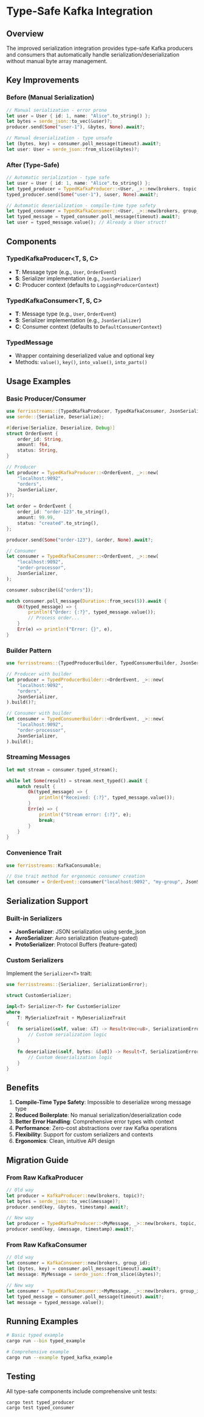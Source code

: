 # Type-Safe Kafka Integration

## Overview

The improved serialization integration provides type-safe Kafka producers and consumers that automatically handle serialization/deserialization without manual byte array management.

## Key Improvements

### Before (Manual Serialization)
```rust
// Manual serialization - error prone
let user = User { id: 1, name: "Alice".to_string() };
let bytes = serde_json::to_vec(&user)?;
producer.send(Some("user-1"), &bytes, None).await?;

// Manual deserialization - type unsafe
let (bytes, key) = consumer.poll_message(timeout).await?;
let user: User = serde_json::from_slice(&bytes)?;
```

### After (Type-Safe)
```rust
// Automatic serialization - type safe
let user = User { id: 1, name: "Alice".to_string() };
let typed_producer = TypedKafkaProducer::<User, _>::new(brokers, topic, JsonSerializer)?;
typed_producer.send(Some("user-1"), &user, None).await?;

// Automatic deserialization - compile-time type safety
let typed_consumer = TypedKafkaConsumer::<User, _>::new(brokers, group_id, JsonSerializer);
let typed_message = typed_consumer.poll_message(timeout).await?;
let user = typed_message.value(); // Already a User struct!
```

## Components

### TypedKafkaProducer<T, S, C>
- **T**: Message type (e.g., `User`, `OrderEvent`)
- **S**: Serializer implementation (e.g., `JsonSerializer`)
- **C**: Producer context (defaults to `LoggingProducerContext`)

### TypedKafkaConsumer<T, S, C>
- **T**: Message type (e.g., `User`, `OrderEvent`)
- **S**: Serializer implementation (e.g., `JsonSerializer`)
- **C**: Consumer context (defaults to `DefaultConsumerContext`)

### TypedMessage<T>
- Wrapper containing deserialized value and optional key
- Methods: `value()`, `key()`, `into_value()`, `into_parts()`

## Usage Examples

### Basic Producer/Consumer
```rust
use ferrisstreams::{TypedKafkaProducer, TypedKafkaConsumer, JsonSerializer};
use serde::{Serialize, Deserialize};

#[derive(Serialize, Deserialize, Debug)]
struct OrderEvent {
    order_id: String,
    amount: f64,
    status: String,
}

// Producer
let producer = TypedKafkaProducer::<OrderEvent, _>::new(
    "localhost:9092",
    "orders",
    JsonSerializer,
)?;

let order = OrderEvent {
    order_id: "order-123".to_string(),
    amount: 99.99,
    status: "created".to_string(),
};

producer.send(Some("order-123"), &order, None).await?;

// Consumer
let consumer = TypedKafkaConsumer::<OrderEvent, _>::new(
    "localhost:9092",
    "order-processor",
    JsonSerializer,
);

consumer.subscribe(&["orders"]);

match consumer.poll_message(Duration::from_secs(5)).await {
    Ok(typed_message) => {
        println!("Order: {:?}", typed_message.value());
        // Process order...
    }
    Err(e) => println!("Error: {}", e),
}
```

### Builder Pattern
```rust
use ferrisstreams::{TypedProducerBuilder, TypedConsumerBuilder, JsonSerializer};

// Producer with builder
let producer = TypedProducerBuilder::<OrderEvent, _>::new(
    "localhost:9092",
    "orders",
    JsonSerializer,
).build()?;

// Consumer with builder
let consumer = TypedConsumerBuilder::<OrderEvent, _>::new(
    "localhost:9092",
    "order-processor",
    JsonSerializer,
).build();
```

### Streaming Messages
```rust
let mut stream = consumer.typed_stream();

while let Some(result) = stream.next_typed().await {
    match result {
        Ok(typed_message) => {
            println!("Received: {:?}", typed_message.value());
        }
        Err(e) => {
            println!("Stream error: {:?}", e);
            break;
        }
    }
}
```

### Convenience Trait
```rust
use ferrisstreams::KafkaConsumable;

// Use trait method for ergonomic consumer creation
let consumer = OrderEvent::consumer("localhost:9092", "my-group", JsonSerializer);
```

## Serialization Support

### Built-in Serializers
- **JsonSerializer**: JSON serialization using serde_json
- **AvroSerializer**: Avro serialization (feature-gated)
- **ProtoSerializer**: Protocol Buffers (feature-gated)

### Custom Serializers
Implement the `Serializer<T>` trait:

```rust
use ferrisstreams::{Serializer, SerializationError};

struct CustomSerializer;

impl<T> Serializer<T> for CustomSerializer 
where 
    T: MySerializeTrait + MyDeserializeTrait
{
    fn serialize(&self, value: &T) -> Result<Vec<u8>, SerializationError> {
        // Custom serialization logic
    }
    
    fn deserialize(&self, bytes: &[u8]) -> Result<T, SerializationError> {
        // Custom deserialization logic
    }
}
```

## Benefits

1. **Compile-Time Type Safety**: Impossible to deserialize wrong message type
2. **Reduced Boilerplate**: No manual serialization/deserialization code
3. **Better Error Handling**: Comprehensive error types with context
4. **Performance**: Zero-cost abstractions over raw Kafka operations
5. **Flexibility**: Support for custom serializers and contexts
6. **Ergonomics**: Clean, intuitive API design

## Migration Guide

### From Raw KafkaProducer
```rust
// Old way
let producer = KafkaProducer::new(brokers, topic)?;
let bytes = serde_json::to_vec(&message)?;
producer.send(key, &bytes, timestamp).await?;

// New way
let producer = TypedKafkaProducer::<MyMessage, _>::new(brokers, topic, JsonSerializer)?;
producer.send(key, &message, timestamp).await?;
```

### From Raw KafkaConsumer
```rust
// Old way
let consumer = KafkaConsumer::new(brokers, group_id);
let (bytes, key) = consumer.poll_message(timeout).await?;
let message: MyMessage = serde_json::from_slice(&bytes)?;

// New way
let consumer = TypedKafkaConsumer::<MyMessage, _>::new(brokers, group_id, JsonSerializer);
let typed_message = consumer.poll_message(timeout).await?;
let message = typed_message.value();
```

## Running Examples

```bash
# Basic typed example
cargo run --bin typed_example

# Comprehensive example
cargo run --example typed_kafka_example
```

## Testing

All type-safe components include comprehensive unit tests:

```bash
cargo test typed_producer
cargo test typed_consumer
```